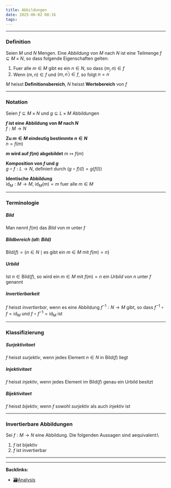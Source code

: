 ```yaml
---
title: Abbildungen
date: 2025-06-02 08:16
tags: 
---
```


----

### Definition

Seien $M$ und $N$ Mengen. Eine *Abbildung* von $M$ nach $N$ ist eine Teilmenge $f \subseteq M\times N$,
so dass folgende Eigenschaften gelten:

1. Fuer alle $m\in M$ gibt es ein $n\in N$, so dass $(m,n)\in f$
2. Wenn $(m,n)\in f$ und $(m,n^{\prime})\in f$, so folgt $n=n^{\prime}$

$M$ heisst **Definitionsbereich**, $N$ heisst **Wertebereich** von $f$

---

### Notation
Seien $f\subseteq M\times N$ und $g\subseteq L\times M$ Abbildungen

**$f$ ist eine Abbildung von $M$ nach $N$**\
$f:M\to N$

**Zu $m\in M$ eindeutig bestimmte $n\in N$**\
$n=f(m)$

**$m$ wird auf $f(m)$ abgebildet**
$m\mapsto f(m)$

**Komposition von $f$ und $g$**\
$g\circ f:L\to N$, definiert durch $(g\circ f)(l)=g(f(l))$

**Identische Abbildung**\
$\text{id}_M:M\to M$, $\text{id}_M(m)=m$ fuer alle $m\in M$

---

### Terminologie
##### Bild 
Man nennt $f(m)$ das *Bild* von $m$ unter $f$

##### Bildbereich (alt: Bild)
$\text{Bild}(f)=\{n\in N\mid \text{es gibt ein }m\in M \text{ mit } f(m)=n\}$

##### Urbild 
Ist $n\in \text{Bild}(f)$, so wird ein $m\in M$ mit $f(m)=n$ ein *Urbild* von $n$ unter $f$ genannt

##### Invertierbarkeit
$f$ heisst *invertierbar*, wenn es eine Abbildung $f^{-1}:N \to M$ gibt, so dass $f^{-1}\circ f = \text{id}_M$ 
und $f\circ f^{-1}  = \text{id}_M$ ist

---

### Klassifizierung
##### Surjektivitaet
$f$ heisst *surjektiv*, wenn jedes Element $n\in N$ in $\text{Bild}(f)$ liegt

##### Injektivitaet
$f$ heisst *injektiv*, wenn jedes Element im $\text{Bild}(f)$ genau ein Urbild besitzt

##### Bijektivitaet
$f$ heisst *bijektiv*, wenn $f$ sowohl *surjektiv* als auch *injektiv* ist

---

### Invertierbare Abbildungen
Sei $f:M\to N$ eine Abbildung. Die folgenden Aussagen sind aequivalent:\

1. $f$ ist bijektiv
2. $f$ ist invertierbar





----

----
**Backlinks:**
- [🗃️Analysis](/🗃️Analysis)
